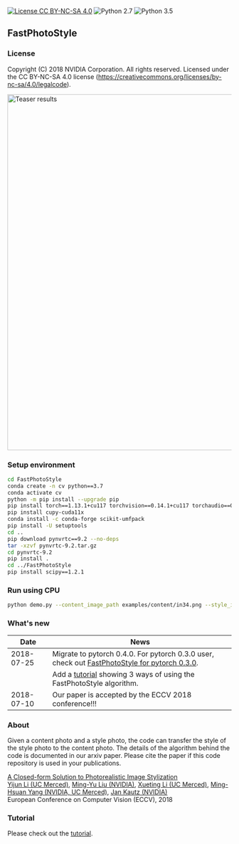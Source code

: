 [![License CC BY-NC-SA 4.0](https://img.shields.io/badge/license-CC4.0-blue.svg)](https://raw.githubusercontent.com/NVIDIA/FastPhotoStyle/master/LICENSE.md)
![Python 2.7](https://img.shields.io/badge/python-2.7-green.svg)
![Python 3.5](https://img.shields.io/badge/python-3.5-green.svg)

## FastPhotoStyle

### License
Copyright (C) 2018 NVIDIA Corporation.  All rights reserved.
Licensed under the CC BY-NC-SA 4.0 license (https://creativecommons.org/licenses/by-nc-sa/4.0/legalcode).

<img src="https://raw.githubusercontent.com/NVIDIA/FastPhotoStyle/master/teaser.png" width="800" title="Teaser results"> 


### Setup environment
```bash
cd FastPhotoStyle
conda create -n cv python==3.7
conda activate cv
python -m pip install --upgrade pip
pip install torch==1.13.1+cu117 torchvision==0.14.1+cu117 torchaudio==0.13.1 --extra-index-url https://download.pytorch.org/whl/cu117
pip install cupy-cuda11x
conda install -c conda-forge scikit-umfpack
pip install -U setuptools
cd ..
pip download pynvrtc==9.2 --no-deps
tar -xzvf pynvrtc-9.2.tar.gz
cd pynvrtc-9.2
pip install .
cd ../FastPhotoStyle
pip install scipy==1.2.1
```

### Run using CPU
```bash
python demo.py --content_image_path examples/content/in34.png --style_image_path examples/style/in34.png --output_image_path examples/results/result34.png --cuda 0
```

### What's new
 
 | Date     | News |
 |----------|--------------|
 |2018-07-25| Migrate to pytorch 0.4.0. For pytorch 0.3.0 user, check out [FastPhotoStyle for pytorch 0.3.0](https://github.com/NVIDIA/FastPhotoStyle/releases/tag/f33e07f). |
 |          | Add a [tutorial](TUTORIAL.md) showing 3 ways of using the FastPhotoStyle algorithm.|
 |2018-07-10| Our paper is accepted by the ECCV 2018 conference!!! | 


### About

Given a content photo and a style photo, the code can transfer the style of the style photo to the content photo. The details of the algorithm behind the code is documented in our arxiv paper. Please cite the paper if this code repository is used in your publications.

[A Closed-form Solution to Photorealistic Image Stylization](https://arxiv.org/abs/1802.06474) <br> 
[Yijun Li (UC Merced)](https://sites.google.com/site/yijunlimaverick/), [Ming-Yu Liu (NVIDIA)](http://mingyuliu.net/), [Xueting Li (UC Merced)](https://sunshineatnoon.github.io/), [Ming-Hsuan Yang (NVIDIA, UC Merced)](http://faculty.ucmerced.edu/mhyang/), [Jan Kautz (NVIDIA)](http://jankautz.com/) <br>
European Conference on Computer Vision (ECCV), 2018 <br>


### Tutorial

Please check out the [tutorial](TUTORIAL.md).


